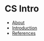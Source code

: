 # CS Intro

* [About](/courses/csintro/about)
* [Introduction](/courses/csintro/introduction)
* [References](/course/csintro/references)